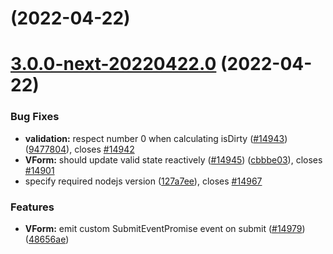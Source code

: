 # [](https://github.com/vuetifyjs/vuetify/compare/v3.0.0-next-20220422.0...v) (2022-04-22)



# [3.0.0-next-20220422.0](https://github.com/vuetifyjs/vuetify/compare/v3.0.0-beta.1...v3.0.0-next-20220422.0) (2022-04-22)


### Bug Fixes

* **validation:** respect number 0 when calculating isDirty ([#14943](https://github.com/vuetifyjs/vuetify/issues/14943)) ([9477804](https://github.com/vuetifyjs/vuetify/commit/9477804a3426571676aec4794989672c8b6cc284)), closes [#14942](https://github.com/vuetifyjs/vuetify/issues/14942)
* **VForm:** should update valid state reactively ([#14945](https://github.com/vuetifyjs/vuetify/issues/14945)) ([cbbbe03](https://github.com/vuetifyjs/vuetify/commit/cbbbe030b4d13a2f0a15a055b0401a0ae1a08e2d)), closes [#14901](https://github.com/vuetifyjs/vuetify/issues/14901)
* specify required nodejs version ([127a7ee](https://github.com/vuetifyjs/vuetify/commit/127a7eeac774541b3899c8a2fd3d269be19f2141)), closes [#14967](https://github.com/vuetifyjs/vuetify/issues/14967)


### Features

* **VForm:** emit custom SubmitEventPromise event on submit ([#14979](https://github.com/vuetifyjs/vuetify/issues/14979)) ([48656ae](https://github.com/vuetifyjs/vuetify/commit/48656ae464cd6230b3e94589040615149a039c31))




